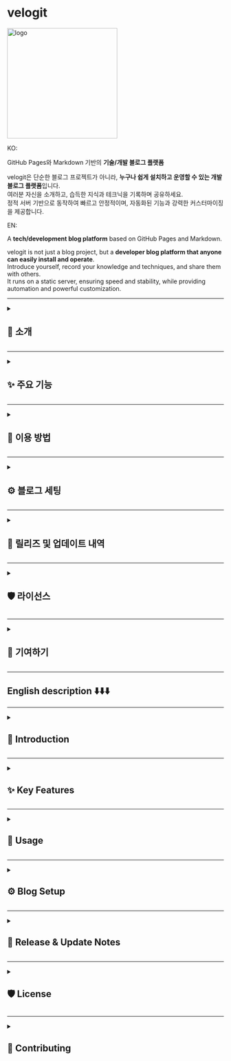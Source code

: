 # velogit
<img width="256" height="256" alt="logo" src="https://github.com/user-attachments/assets/149afc7b-4711-43db-a87d-88b56840b0ef" />

KO:

GitHub Pages와 Markdown 기반의 **기술/개발 블로그 플랫폼**  

velogit은 단순한 블로그 프로젝트가 아니라, **누구나 쉽게 설치하고 운영할 수 있는 개발 블로그 플랫폼**입니다.  
여러분 자신을 소개하고, 습득한 지식과 테크닉을 기록하며 공유하세요.  
정적 서버 기반으로 동작하여 빠르고 안정적이며, 자동화된 기능과 강력한 커스터마이징을 제공합니다.  

EN:

A **tech/development blog platform** based on GitHub Pages and Markdown.  

velogit is not just a blog project, but a **developer blog platform that anyone can easily install and operate**.  
Introduce yourself, record your knowledge and techniques, and share them with others.  
It runs on a static server, ensuring speed and stability, while providing automation and powerful customization.  

---

<details>
<summary><h2>🎯 소개</h2></summary>

- **플랫폼**: GitHub Pages + React + Markdown  
- **특징**: 쉽고 빠른 설치, 자동화된 배포, 강력한 커스터마이징 지원  
- **목표**:  
  - 기술 블로그 이상의 **개인 브랜딩 도구**  
  - 공부 기록, 지식 공유, 자기소개와 포트폴리오까지 한 번에 관리  

</details>

---

<details>
<summary><h2>✨ 주요 기능</h2></summary>

### 🖋️ 작성 관련 기능
velogit은 단순히 Markdown을 지원하는 수준을 넘어, **개발자 친화적인 작성 도구**를 제공합니다.  

- **16가지 작성 도움 기능**  
  h1~h4 자동삽입, Bold, Italic, StrikeThrough, 인용문, 리스트, 코드 블록, 링크, 이미지/동영상 삽입, keyboard 태그, mark 태그, details-summary, 표 삽입, 파일 업로드 등  
- **Floating Toolbar**  
  커서 위치 근처에 툴바를 띄워, 작성 흐름이 끊기지 않도록 도와줍니다.  
- **다국어 교정 + 한국어 교정 기능**  
  - 영어, 일본어 등 다양한 언어 교정  
  - 베타 기능이지만, 한국어 문법 교정도 자동화 가능  

---

### 🎨 테마 시스템
- **15가지 기본 테마 + 1 커스텀 테마** 제공  
- 각 테마는 라이트/다크 모드 지원  
- 간단한 설정으로 커스텀 테마 적용 가능  
- **나만의 블로그 분위기**를 만들 수 있는 강력한 커스터마이징  

---

### 🧘 스트레칭 팝업
개발자라면 누구나 공감하는 문제, 바로 **장시간 앉아서 작업하는 습관**!  
velogit은 단순 블로그 이상으로 **건강까지 챙길 수 있는 스트레칭 알림**을 제공합니다.  

- 스트레칭 간격 및 시간 직접 설정 가능  
- 작업 중간중간 “일어나서 기지개를 켜라”는 유쾌한 리마인드  

---

### 🎶 블로그 배경 음악
개발자 블로그의 딱딱함과 지루함을 없애고자,  
**개인의 취향을 담을 수 있도록 배경 음악 기능**을 제공합니다.  

좋아하는 음악을 틀어놓고, 글을 쓰거나 방문자와 플레이리스트를 공유해보세요.
※ 저작권을 꼭 지켜주세요!

---

### 🪪 About 페이지
블로그는 곧 **나 자신을 보여주는 공간**입니다.  

- 자기소개 및 포트폴리오 요약 가능  
- 자유로운 표현 가능  
- 단순 기록용 블로그가 아닌, **나를 알리는 포트폴리오 플랫폼**  

---

### 🐉 블로그 성장 시각화
블로그를 운영하는 재미를 더하기 위해, 성장 요소를 게임화했습니다.  

- 글 작성 수(Post 개수)에 따라 블로그가 **레벨업**  
- 귀여운 아케이드풍 용 캐릭터로 성장 시각화  
- **Top 3 카테고리**와 누적 게시글 수도 한눈에 확인 가능  

</details>

---

<details>
<summary><h2>🚀 이용 방법</h2></summary>

### 1. 사전 준비
- Docker 설치 필요  
  - macOS:  
    ```bash
    brew install --cask docker
    ```
  - Windows: [Docker 공식 사이트](https://www.docker.com/get-started/)에서 다운로드  

설치가 완료되면 아래 명령어로 정상 설치 여부를 확인하세요:  
```bash
docker -v
docker run hello-world
```

### 2. 최초 실행
포크 후 첫 실행 시에는 아래 명령어로 Docker 이미지를 빌드하고 서버를 실행합니다:
```bash
docker compose up --build -d server
```

### 3. 개발 서버 실행
프론트엔드를 실행하려면:
```bash
pnpm run dev
```

### 4. POST 등록
- 블로그에서 새 글 작성(혹은 수정) 후 **`publish/edit` 버튼**을 누르면,  
  자동으로 **배포 스크립트 실행 코드**가 클립보드에 복사됩니다.  
- 해당 코드를 **velogit 루트 폴더에서 붙여넣어 실행**하면,  
  **자동으로 GitHub Pages에 반영**됩니다.  

👉 사용자는 글 작성 후 버튼을 누르고 명령어 한 줄 실행으로 `빌드 → 커밋 → 푸시 → 배포`까지 한 번에 진행됩니다.

### 5. 추후 플랫폼 업데이트

velogit 원본 저장소의 최신 업데이트를 내 저장소에 반영하려면  
`upstream`을 설정하고, 주기적으로 원본을 가져와 병합해야 합니다.

```bash
git remote add upstream https://github.com/author/velogit.git
```
로 원본 저장소와 원격 설정을 하고 업데이트 내용이 있다면

```bash
	1.	git fetch upstream
	2.	git merge upstream/master 
	3.	git push origin master
```
로 반영해주시며 됩니다.

</details>

---

<details>
<summary><h2>⚙️ 블로그 세팅</h2></summary>

아래 설정은 Velogit을 처음 사용할 때 반드시 진행해야 하는 필수 세팅입니다.  

---

### 1. 테마 설정
- 경로: `velogit/public/images/system/themes`  
- `custom.png`, `custom-header.png` 파일을 원하는 이미지로 교체하세요.  
- **권장사항**:
  - Header 이미지는 **21:9 비율**을 권장합니다.
  - 이미지 중앙에는 복잡한 요소가 없는 것을 추천합니다.

- 추가 설정 (색상):
  - `velogit/index.css` 에서 `.theme-custom` 과 `.theme-custom.dark` 의 색상 값을 기호에 맞게 수정하면  
    **라이트/다크 모드의 색상 테마**를 자유롭게 변경할 수 있습니다.

- 추가 설정 (기본 테마 지정):
  - 기본 진입 시 적용될 테마를 바꾸고 싶다면  
    `velogit/src/components/common/layout/footer/ThemeSelectorModal.tsx` 에서 아래 코드를 수정하세요.
    ```ts
    // before
    const [currentTheme, setCurrentTheme] = useState<string>('default');

    // after (예: 기본 테마를 'sakura'로)
    const [currentTheme, setCurrentTheme] = useState<string>('sakura');
    ```
  - **중요:** 기본 테마는 최초 진입 시 적용되는 초기값일 뿐이며,  
    이후 사용자가 테마를 변경하면 **로컬스토리지의 마지막 테마 값**이 항상 우선됩니다.
    즉, 방문자가 이전에 선택했던 테마가 있다면 그 값이 자동으로 적용됩니다.

---

### 2. 블로그 헤더 설명글
- 경로: `velogit/src/data/home.ts`  
- 수정할 항목:
  - `profileImgPath` : 프로필 이미지 경로  
  - `blogOwnerDesc` : 블로그 소유자 설명  
  - `blogDesc` : 블로그 소개글  

➡️ 이 데이터들은 **홈 화면 블로그 대문**을 꾸며줍니다.  
여러분의 프로필 이미지와 간단한 블로그 설명글을 넣어주세요.  

---

### 3. 블로그 배경 음악
- 경로: `velogit/src/assets/audio`  
- 배경 음악으로 사용할 `mp3` 파일을 추가하세요.  
- 여러 개의 파일을 넣으면 **자동으로 랜덤 재생**됩니다. 🎶  

---

### 4. About 페이지
- 경로: `velogit/src/pages/AboutPage.tsx`  
- **자유롭게 커스터마이징** 가능:  
  - 직접 코드를 작성해도 되고  
  - 제공된 템플릿의 텍스트만 수정해도 됩니다.  
- 자기소개 및 포트폴리오를 소개하는 용도로 꾸며주세요.  

---

### 5. 오픈그래프 설정
- 경로: `velogit/index.html`  
- `letYuchan` 이라고 적힌 부분을 **여러분의 GitHub 계정 아이디**로 바꿔주세요.  

➡️ 블로그 공유 시 썸네일/메타데이터에 반영됩니다.  

---

📌 위 설명은 실제 앱의 **Help 모달**에서도 확인 가능합니다.  

</details>

---

<details>
<summary><h2>🧾 릴리즈 및 업데이트 내역</h2></summary>

### 📌 현재 릴리즈
- **v1.0.0 (Beta)**  
  velogit의 첫 공식 배포 버전입니다.

### 📝 업데이트 내역

⏳ 앞으로의 업데이트 내역은 이곳에 계속 기록될 예정입니다.  


</details>

---

<details>
<summary><h2>🛡️ 라이선스</h2></summary>

© 2025 **Velogit** — Created by **letYuchan**  
Licensed under **CC BY-NC 4.0** (Personal and Non-Commercial Use Only)  

</details>

---

<details>
<summary><h2>🤝 기여하기</h2></summary>

- velogit은 더 나은 플랫폼을 지향합니다.
- 버그 제보, 기능 제안, 코드 기여 모두 환영합니다! 

</details>

---

## English description ⬇️⬇️⬇️

---

<details>
<summary><h2>🎯 Introduction</h2></summary>

- **Platform**: GitHub Pages + React + Markdown  
- **Features**: Easy installation, automated deployment, strong customization support  
- **Goals**:  
  - More than just a tech blog — a **personal branding tool**  
  - Manage study notes, knowledge sharing, self-introduction, and portfolio all in one place  

</details>

---

<details>
<summary><h2>✨ Key Features</h2></summary>

### 🖋️ Writing Features
velogit goes beyond basic Markdown support by providing **developer-friendly authoring tools**:  

- **16 authoring helpers**  
  h1~h4 auto-insertion, Bold, Italic, StrikeThrough, Blockquotes, Lists, Code blocks, Links, Images/Videos, Keyboard tag, Mark tag, Details-Summary, Tables, File uploads, etc.  
- **Floating Toolbar**  
  Appears near your cursor so you don’t break your writing flow.  
- **Multilingual + Korean Grammar Correction**  
  - Supports multiple languages such as English and Japanese  
  - Beta: automatic Korean grammar correction  

---

### 🎨 Theme System
- **15 built-in themes + 1 custom theme**  
- Light/Dark mode support per theme  
- Easy customization to create **your own blog vibe**  

---

### 🧘 Stretching Popup
Developers often suffer from sitting too long.  
velogit goes beyond blogging by adding a **health-conscious stretching reminder**.  

- Set stretching intervals and duration  
- Friendly reminders to keep you moving  

---

### 🎶 Blog Background Music
Break the stereotype of stiff developer blogs.  
Add **background music** to personalize your blog. 🎵  

*Remember to respect copyright when using music files.*

---

### 🪪 About Page
Your blog is also a **portfolio and introduction space**.  

- Summarize your portfolio and self-introduction  
- Customize with Markdown + HTML freely  

---

### 🐉 Blog Growth Visualization
Make blogging fun with gamified growth features:  

- Blog levels up based on post count  
- Cute arcade-style dragon visualizes progress  
- Track **Top 3 categories** and total posts at a glance  

</details>

---

<details>
<summary><h2>🚀 Usage</h2></summary>

### 1. Prerequisites
Docker is required.  

- macOS:  
  ```bash
  brew install --cask docker
  ```
- Windows: [Docker Official Site](https://www.docker.com/get-started/)  

Check installation with:  
```bash
docker -v
docker run hello-world
```

### 2. First Run
After forking, build and start the Docker image:  
```bash
docker compose up --build -d server
```

### 3. Start Dev Server
Run the frontend locally:  
```bash
pnpm run dev
```

### 4. Post Publishing
- After creating/editing a post, click **`publish/edit` button**.  
  A deployment script command will be copied to your clipboard.  
- Paste and execute it in the **velogit root folder** to  
  automatically deploy to GitHub Pages.  

👉 With one command, you can handle `build → commit → push → deploy`.  

### 5. Keeping Updated
To sync with the original repository, set `upstream` and pull updates:  
```bash
git remote add upstream https://github.com/author/velogit.git
```

Then apply updates with:  
```bash
git fetch upstream
git merge upstream/master
git push origin master
```

</details>

---

<details>
<summary><h2>⚙️ Blog Setup</h2></summary>

### 1. Theme Setup
- Path: `velogit/public/images/system/themes`  
- Replace `custom.png` and `custom-header.png` with your own images.  
- **Recommendations**:  
  - Use **21:9 ratio** for the header.  
  - Keep the center area clean/simple.  

- Additional (Colors):  
  Edit `velogit/index.css` to change `.theme-custom` and `.theme-custom.dark` color values for Light/Dark theme customization.  

- Additional (Default Theme):  
  To change the initial theme, edit:  
  `velogit/src/components/common/layout/footer/ThemeSelectorModal.tsx`  
  ```ts
  // default
  const [currentTheme, setCurrentTheme] = useState<string>('default');

  // example (default theme set to 'sakura')
  const [currentTheme, setCurrentTheme] = useState<string>('sakura');
  ```
  ⚠️ Note: After first load, user theme preference is stored in **localStorage**, which always takes priority.  

---

### 2. Blog Header Text
- Path: `velogit/src/data/home.ts`  
- Update these values:  
  - `profileImgPath`: profile image path  
  - `blogOwnerDesc`: blog owner description  
  - `blogDesc`: blog introduction  

---

### 3. Background Music
- Path: `velogit/src/assets/audio`  
- Add `.mp3` files for background music.  
- Multiple files → **random shuffle playback**. 🎶  

---

### 4. About Page
- Path: `velogit/src/pages/AboutPage.tsx`  
- Fully customizable:  
  - Write your own code  
  - Or just edit template text  

---

### 5. Open Graph Metadata
- Path: `velogit/index.html`  
- Replace all `letYuchan` strings with your GitHub username.  

➡️ Affects shared preview metadata (thumbnail/title/desc).  

---

📌 These setup instructions are also available in the app’s **Help modal**.  

</details>

---

<details>
<summary><h2>🧾 Release & Update Notes</h2></summary>

### 📌 Current Release
- **v1.0.0 (Beta)**  
  The very first official release of velogit.

### 📝 Update History

⏳ Future updates will be continuously documented here.  

</details>

---

<details>
<summary><h2>🛡️ License</h2></summary>

© 2025 **velogit** — Created by **letYuchan**  
Licensed under **CC BY-NC 4.0** (Personal and Non-Commercial Use Only)  

</details>

---

<details>
<summary><h2>🤝 Contributing</h2></summary>

- velogit aims to evolve into a better platform.  
- Bug reports, feature requests, and contributions are welcome!  

</details>










